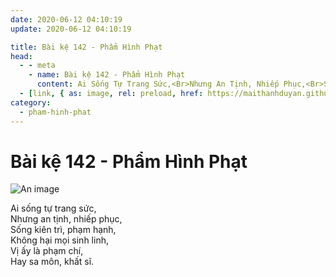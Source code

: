 ```yaml
---
date: 2020-06-12 04:10:19
update: 2020-06-12 04:10:19

title: Bài kệ 142 - Phẩm Hình Phạt
head:
  - - meta
    - name: Bài kệ 142 - Phẩm Hình Phạt
      content: Ai Sống Tự Trang Sức,<Br>Nhưng An Tịnh, Nhiếp Phục,<Br>Sống Kiên Trì, Phạm Hạnh,<Br>Không Hại Mọi Sinh Linh,<Br>Vị Ấy Là Phạm Chí,<Br>Hay Sa Môn, Khất Sĩ.<Br>
  - [link, { as: image, rel: preload, href: https://maithanhduyan.github.io/kinh-phap-cu/img/pham-hinh-phat/pham-hinh-phat-142.jpg }]
category:
  - pham-hinh-phat
---
```


# Bài kệ 142 - Phẩm Hình Phạt

![An image](/img/pham-hinh-phat/pham-hinh-phat-142.jpg)

Ai sống tự trang sức,<br>Nhưng an tịnh, nhiếp phục,<br>Sống kiên trì, phạm hạnh,<br>Không hại mọi sinh linh,<br>Vị ấy là phạm chí,<br>Hay sa môn, khất sĩ.<br>
